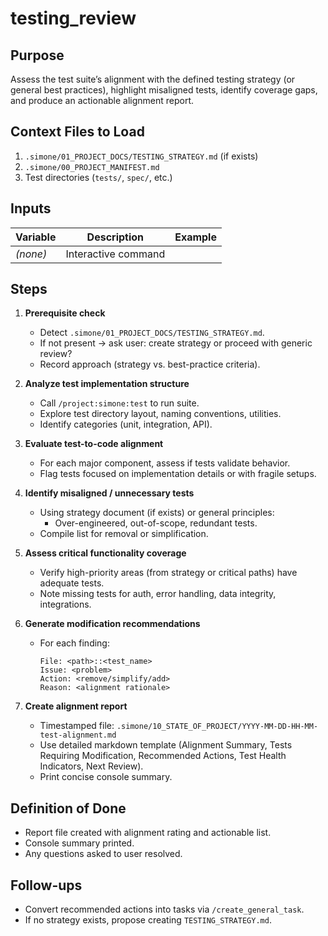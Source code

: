 # testing_review

## Purpose
Assess the test suite’s alignment with the defined testing strategy (or general best practices), highlight misaligned tests, identify coverage gaps, and produce an actionable alignment report.

## Context Files to Load
1. `.simone/01_PROJECT_DOCS/TESTING_STRATEGY.md` (if exists)
2. `.simone/00_PROJECT_MANIFEST.md`
3. Test directories (`tests/`, `spec/`, etc.)

## Inputs
| Variable | Description | Example |
|----------|-------------|---------|
| *(none)* | Interactive command |

## Steps
1. **Prerequisite check**  
   - Detect `.simone/01_PROJECT_DOCS/TESTING_STRATEGY.md`.  
   - If not present → ask user: create strategy or proceed with generic review?  
   - Record approach (strategy vs. best-practice criteria).

2. **Analyze test implementation structure**  
   - Call `/project:simone:test` to run suite.  
   - Explore test directory layout, naming conventions, utilities.  
   - Identify categories (unit, integration, API).

3. **Evaluate test-to-code alignment**  
   - For each major component, assess if tests validate behavior.  
   - Flag tests focused on implementation details or with fragile setups.

4. **Identify misaligned / unnecessary tests**  
   - Using strategy document (if exists) or general principles:  
     - Over-engineered, out-of-scope, redundant tests.  
   - Compile list for removal or simplification.

5. **Assess critical functionality coverage**  
   - Verify high-priority areas (from strategy or critical paths) have adequate tests.  
   - Note missing tests for auth, error handling, data integrity, integrations.

6. **Generate modification recommendations**  
   - For each finding:  
     ```
     File: <path>::<test_name>
     Issue: <problem>
     Action: <remove/simplify/add>
     Reason: <alignment rationale>
     ```

7. **Create alignment report**  
   - Timestamped file: `.simone/10_STATE_OF_PROJECT/YYYY-MM-DD-HH-MM-test-alignment.md`  
   - Use detailed markdown template (Alignment Summary, Tests Requiring Modification, Recommended Actions, Test Health Indicators, Next Review).  
   - Print concise console summary.

## Definition of Done
- Report file created with alignment rating and actionable list.  
- Console summary printed.  
- Any questions asked to user resolved.

## Follow-ups
- Convert recommended actions into tasks via `/create_general_task`.  
- If no strategy exists, propose creating `TESTING_STRATEGY.md`.
